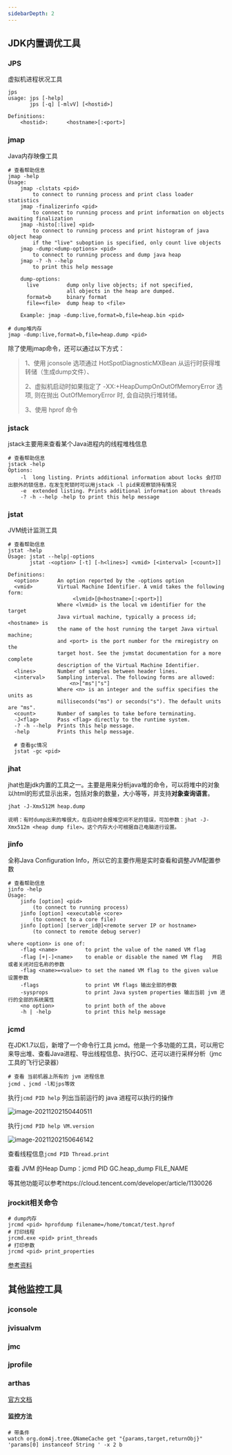 ```yaml
---
sidebarDepth: 2
---
```


## JDK内置调优工具

### JPS 

虚拟机进程状况工具

```shell
jps
usage: jps [-help]
       jps [-q] [-mlvV] [<hostid>]

Definitions:
    <hostid>:      <hostname>[:<port>]
```

### jmap 

Java内存映像工具

```shell
# 查看帮助信息
jmap -help
Usage:
    jmap -clstats <pid>
        to connect to running process and print class loader statistics
    jmap -finalizerinfo <pid>
        to connect to running process and print information on objects awaiting finalization
    jmap -histo[:live] <pid>
        to connect to running process and print histogram of java object heap
        if the "live" suboption is specified, only count live objects
    jmap -dump:<dump-options> <pid>
        to connect to running process and dump java heap
    jmap -? -h --help
        to print this help message

    dump-options:
      live         dump only live objects; if not specified,
                   all objects in the heap are dumped.
      format=b     binary format
      file=<file>  dump heap to <file>

    Example: jmap -dump:live,format=b,file=heap.bin <pid>
    
# dump堆内存
jmap -dump:live,format=b,file=heap.dump <pid>
```

除了使用jmap命令，还可以通过以下方式：

> 1、使用 jconsole 选项通过 HotSpotDiagnosticMXBean 从运行时获得堆转储（生成dump文件）、
>
> 2、虚拟机启动时如果指定了 -XX:+HeapDumpOnOutOfMemoryError 选项, 则在抛出 OutOfMemoryError 时, 会自动执行堆转储。
>
> 3、使用 hprof 命令



### jstack

jstack主要用来查看某个Java进程内的线程堆栈信息

```shell
# 查看帮助信息
jstack -help
Options:
    -l  long listing. Prints additional information about locks 会打印出额外的锁信息，在发生死锁时可以用jstack -l pid来观察锁持有情况
    -e  extended listing. Prints additional information about threads
    -? -h --help -help to print this help message
```

### jstat

JVM统计监测工具

```shell
# 查看帮助信息
jstat -help
Usage: jstat --help|-options
       jstat -<option> [-t] [-h<lines>] <vmid> [<interval> [<count>]]

Definitions:
  <option>      An option reported by the -options option
  <vmid>        Virtual Machine Identifier. A vmid takes the following form:
                     <lvmid>[@<hostname>[:<port>]]
                Where <lvmid> is the local vm identifier for the target
                Java virtual machine, typically a process id; <hostname> is
                the name of the host running the target Java virtual machine;
                and <port> is the port number for the rmiregistry on the
                target host. See the jvmstat documentation for a more complete
                description of the Virtual Machine Identifier.
  <lines>       Number of samples between header lines.
  <interval>    Sampling interval. The following forms are allowed:
                    <n>["ms"|"s"]
                Where <n> is an integer and the suffix specifies the units as
                milliseconds("ms") or seconds("s"). The default units are "ms".
  <count>       Number of samples to take before terminating.
  -J<flag>      Pass <flag> directly to the runtime system.
  -? -h --help  Prints this help message.
  -help         Prints this help message.
  
  # 查看gc情况
  jstat -gc <pid>
```

### jhat

jhat也是jdk内置的工具之一。主要是用来分析java堆的命令，可以将堆中的对象以html的形式显示出来，包括对象的数量，大小等等，并支持**对象查询语言**。

``` shell
jhat -J-Xmx512M heap.dump

说明：有时dump出来的堆很大，在启动时会报堆空间不足的错误，可加参数：jhat -J-Xmx512m <heap dump file>。这个内存大小可根据自己电脑进行设置。
```



### jinfo

全称Java Configuration Info，所以它的主要作用是实时查看和调整JVM配置参数

```shell
# 查看帮助信息
jinfo -help
Usage:
    jinfo [option] <pid>
        (to connect to running process)
    jinfo [option] <executable <core>
        (to connect to a core file)
    jinfo [option] [server_id@]<remote server IP or hostname>
        (to connect to remote debug server)

where <option> is one of:
    -flag <name>         to print the value of the named VM flag
    -flag [+|-]<name>    to enable or disable the named VM flag   开启或者关闭对应名称的参数
    -flag <name>=<value> to set the named VM flag to the given value 设置参数
    -flags               to print VM flags 输出全部的参数
    -sysprops            to print Java system properties 输出当前 jvm 进行的全部的系统属性
    <no option>          to print both of the above
    -h | -help           to print this help message
```

### jcmd

在JDK1.7以后，新增了一个命令行工具 jcmd。他是一个多功能的工具，可以用它来导出堆、查看Java进程、导出线程信息、执行GC、还可以进行采样分析（jmc 工具的飞行记录器）

```shell
# 查看 当前机器上所有的 jvm 进程信息
jcmd 、jcmd -l和jps等效

```

执行`jcmd PID help` 列出当前运行的 java 进程可以执行的操作

![image-20211202150440511](https://gitee.com/zengsl/picBed/raw/master/img/2021/12/20211202150440.png)

执行`jcmd PID help VM.version`

![image-20211202150646142](https://gitee.com/zengsl/picBed/raw/master/img/2021/12/20211202150646.png)

查看线程信息`jcmd PID Thread.print`

查看 JVM 的Heap Dump：jcmd PID GC.heap_dump FILE_NAME

等其他功能可以参考https://cloud.tencent.com/developer/article/1130026



### jrockit相关命令

```shell
# dump内存
jrcmd <pid> hprofdump filename=/home/tomcat/test.hprof
# 打印线程
jrcmd.exe <pid> print_threads
# 打印参数
jrcmd <pid> print_properties
```

[参考资料](https://docs.oracle.com/cd/E13150_01/jrockit_jvm/jrockit/geninfo/diagnos/diagnosIX.html)



## 其他监控工具

### jconsole

### jvisualvm

### jmc

### jprofile

### arthas

[官方文档](https://arthas.aliyun.com/doc/)

#### 监控方法

```shell
# 带条件
watch org.dom4j.tree.QNameCache get "{params,target,returnObj}" 'params[0] instanceof String ' -x 2 b
```

